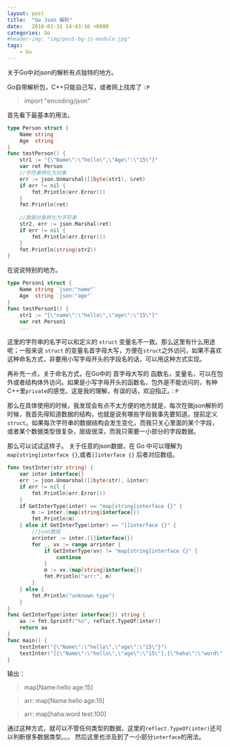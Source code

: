 ```yaml
---
layout: post
title:  "Go Json 解析"
date:   2016-01-31 14:43:16 +0800
categories: Go
#header-img: "img/post-bg-js-module.jpg"
tags:
    - Go
---
```


关于Go中对json的解析有点独特的地方。

Go自带解析包，C++只能自己写，或者网上找库了 <code>:P</code>

> import "encoding/json"

首先看下最基本的用法，

``` Go
type Person struct {
	Name string
	Age  string
}
func testPerson() {
	str1 := "{\"Name\":\"hello\",\"Age\":\"15\"}"
	var ret Person
	//字符串转化为对象
    err := json.Unmarshal([]byte(str1), &ret)
	if err != nil {
		fmt.Println(err.Error())
	}
	fmt.Println(ret)
    
    //数据对象转化为字符串
	str2, err := json.Marshal(ret)
	if err != nil {
		fmt.Println(err.Error())
	}
	fmt.Println(string(str2))
}
```

在说说特别的地方。

``` Go
type Person1 struct {
	Name string `json:"name"`
	Age  string `json:"age"`
}
func testPerson1() {
	str1 := "{\"name\":\"hello\",\"age\":\"15\"}"
	var ret Person1
    ...

```

这里的字符串的名字可以和定义的 <code>struct</code> 变量名不一致。那么这里有什么用途呢；一般来说 <code>struct</code> 的变量名首字母大写，方便在<code>struct</code>之外访问，如果不喜欢这种命名方式，非要用小写字母开头的字段名的话，可以用这种方式实现。

再补充一点，关于命名方式，在Go中的 首字母大写的 函数名，变量名，可以在包外或者结构体外访问。如果是小写字母开头的函数名，包外是不能访问的，有种C++里<code>private</code>的感觉。这是我的理解，有误的话，欢迎指正。<code>：P</code>

那么在具体使用的时候，我发现会有点不太方便的地方就是，每次在做json解析的时候，我首先得知道数据的结构，也就是说有哪些字段我事先要知道。提前定义<code>struct</code>。如果每次字符串的数据结构会发生变化，而我只关心里面的某个字段，或者某个数据类型很复杂，层级很深，而我只需要一小部分的字段数据。

那么可以试试这样子。
关于任意的json数据，在 Go 中可以理解为 <code>map[string]interface {}</code>,或者<code>[]interface {}</code> 后者对应数组。

``` Go
func testInter(str string) {
	var inter interface{}
	err := json.Unmarshal([]byte(str), &inter)
	if err != nil {
		fmt.Println(err.Error())
	}
	if GetInterType(inter) == "map[string]interface {}" {
		m := inter.(map[string]interface{})
		fmt.Println(m)
	} else if GetInterType(inter) == "[]interface {}" {
        //json数组
        arrinter := inter.([]interface{})
		for _, vv := range arrinter {
			if GetInterType(vv) != "map[string]interface {}" {
				continue
			}
			m := vv.(map[string]interface{})
			fmt.Println("arr:", m)
		}
	} else {
		fmt.Println("unknown type")
	}
}
func GetInterType(inter interface{}) string {
	aa := fmt.Sprintf("%s", reflect.TypeOf(inter))
	return aa
}
func main() {
	testInter("{\"Name\":\"hello\",\"age\":\"15\"}")
	testInter("[{\"Name\":\"hello\",\"age\":\"15\"},{\"haha\":\"word\",\"test\":\"100\"}]")
}
```

输出：

> map[Name:hello age:15]

> arr: map[Name:hello age:15]

> arr: map[haha:word test:100]

通过这种方式，就可以不管任何类型的数据，这里的<code>reflect.TypeOf(inter)</code>还可以判断很多数据类型。。。
然后这里也涉及到了一小部分<code>interface</code>的用法。


